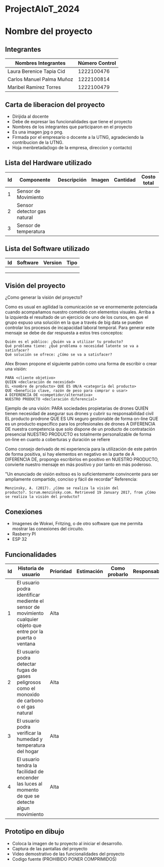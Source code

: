 # ProjectAIoT_2024
# Nombre del proyecto
## Integrantes
|   Nombres Integrantes    | Número Control |
|--------------------------|----------------|
| Laura Berenice Tapia Cid | 1222100476     |
| Carlos Manuel Palma Muñoz| 1222100814     |
| Maribel Ramirez Torres   | 1222100479     |

## Carta de liberacion del proyecto
- Dirijida al docente
- Debe de expresar las funcionalidades que tiene el proyecto
- Nombres de los integrantes que participaron en el proyecto
- Es una imagen jpg o png.
- Firmada por el empresario o docente a la UTNG, agradeciendo la contribucion de la UTNG.
- Hoja menbretada(logo de la empresa, direccion y contacto)

## Lista del Hardware utilizado
| Id | Componente | Descripción | Imagen | Cantidad | Costo total |
|----|------------|-------------|--------|----------|-------------|
| 1  |Sensor de Movimiento|             |        |          |             |
| 2  |Sensor detector gas natural|             |        |          |             |
| 3  |Sensor de temperatura|             |        |          |             |

## Lista del Software utilizado
| Id | Software | Version | Tipo |
|----|----------|---------|------|
|    |          |         |      |
|    |          |         |      |
|    |          |         |      |

## Visión del proyecto
¿Como generar la visión del proyecto?

Como es usual en agilidad la comunicación se ve enormemente potenciada cuando acompañamos nuestro cometido con elementos visuales. Arriba a la izquierda el resultado de un ejercicio de uno de los cursos, en que el grupo expuso una solución en la que a través de big data se pueden controlar los procesos de incapacidad laboral temporal.
Para generar este mensaje se debe de dar respuesta a estos tres conceptos:

    Quién es el público: ¿Quién va a utilizar tu producto?
    Qué problema tiene: ¿Qué problema o necesidad latente se va a satisfacer?
    Qué solución se ofrece: ¿Cómo se va a satisfacer?

Alex Brown propone el siguiente patrón como una forma de escribir o crear una visión: 

    PARA <cliente objetivo>
    QUIEN <declaración de necesidad>
    EL <nombre de producto> QUE ES UN/A <categoría del producto>
    QUE <beneficio clave, razón de peso para comprar o usar>
    A DIFERENCIA DE <competidor/alternativa>
    NUESTRO PRODUCTO <declaración diferencial>

Ejemplo de una visión:
PARA sociedades propietarias de drones
    QUIEN tienen necesidad de asegurar sus drones y cubrir su responsabilidad civil
    EL producto prodrone QUE ES UN seguro gestionable de forma on-line
    QUE es un producto específico para los profesionales de drones
    A DIFERENCIA DE nuestra competencia que solo dispone de un producto de contratación presencial
    NUESTRO PRODUCTO es totalmente personalizable de forma on-line en cuanto a coberturas y duración se refiere

Como consejo derivado de mi experiencia para la utilización de este patrón de forma positiva, si hay elementos en negativo en la parte de A DIFERENCIA DE, propongo escribirlos en positivo en NUESTRO PRODUCTO, convierte nuestro mensaje en más positivo y por tanto en más poderoso.

"Un enunciado de visión exitoso
es lo suficientemente convincente
para ser ampliamente compartido,
conciso y fácil de recordar"
Referencia:

    Menzinsky, A. (2017). ¿Cómo se realiza la visión del producto?. Scrum.menzinsky.com. Retrieved 19 January 2017, from ¿Cómo se realiza la visión del producto?

## Conexiones
- Imagenes de Wokwi, Fritzing, o de otro software que me permita mostrar las conexiones del circuito.
- Rasberry PI
- ESP 32

## Funcionalidades 
| Id | Historia de usuario | Prioridad | Estimación | Como probarlo | Responsable |
|----|---------------------|-----------|------------|---------------|-------------|
| 1  |El usuario podra identificar mediente el sensor de movimiento cualquier objeto que entre por la puerta o ventana|Alta|            |               |             |
| 2  |El usuario podra detectar fugas de gases peligrosos como el monoxido de carbono o el gas natural|Alta|            |               |             |
| 3  |El usuario podra verificar la humedad y temperatura del hogar|Alta|            |               |             |
| 4  |El usuario tendra la facilidad de encender las luces al momento de que se detecte algun movimiento|Alta||||

## Prototipo en dibujo
- Coloca la imagen de tu proyecto al iniciar el desarrollo.
- Captura de las pantallas del proyecto
- Video demostrativo de las funcionalidades del proyecto
- Codigo fuente (PROHIBIDO PONER COMPRIMIDOS)














